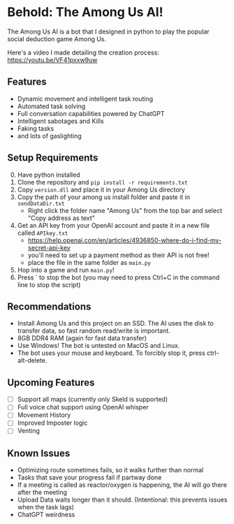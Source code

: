 # Behold: The Among Us AI!
The Among Us AI is a bot that I designed in python to play the popular social deduction game Among Us. 

Here's a video I made detailing the creation process: https://youtu.be/VF41pxxw9uw

## Features
- Dynamic movement and intelligent task routing
- Automated task solving
- Full conversation capabilities powered by ChatGPT
- Intelligent sabotages and Kills
- Faking tasks
- and lots of gaslighting

## Setup Requirements
0. Have python installed
1. Clone the repository and `pip install -r requirements.txt`
2. Copy `version.dll` and place it in your Among Us directory
3. Copy the path of your among us install folder and paste it in `sendDataDir.txt`
    - Right click the folder name "Among Us" from the top bar and select "Copy address as text"
4. Get an API key from your OpenAI account and paste it in a new file called `APIkey.txt`
    - https://help.openai.com/en/articles/4936850-where-do-i-find-my-secret-api-key
    - you'll need to set up a payment method as their API is not free!
    - place the file in the same folder as `main.py`
5. Hop into a game and run `main.py`!
6. Press ` to stop the bot (you may need to press Ctrl+C in the command line to stop the script)

## Recommendations
- Install Among Us and this project on an SSD. The AI uses the disk to transfer data, so fast random read/write is important.
- 8GB DDR4 RAM (again for fast data transfer)
- Use Windows! The bot is untested on MacOS and Linux.
- The bot uses your mouse and keyboard. To forcibly stop it, press ctrl-alt-delete.

## Upcoming Features
- [ ] Support all maps (currently only Skeld is supported)
- [ ] Full voice chat support using OpenAI whisper
- [ ] Movement History
- [ ] Improved Imposter logic
- [ ] Venting

## Known Issues
- Optimizing route sometimes fails, so it walks further than normal
- Tasks that save your progress fail if partway done
- If a meeting is called as reactor/oxygen is happening, the AI will go there after the meeting
- Upload Data waits longer than it should. (Intentional: this prevents issues when the task lags)
- ChatGPT weirdness

